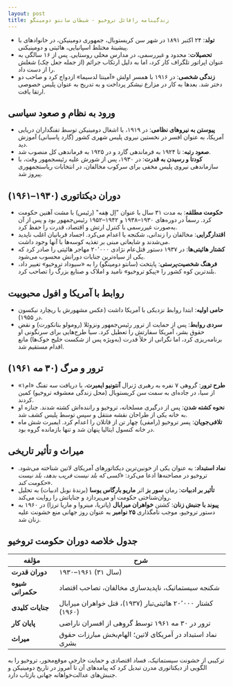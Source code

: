 ```yaml
---
layout: post
title: زندگینامه رافائل تروخیو - شیطان سانتو دومینگو
---
```


- **تولد**: ۲۴ اکتبر ۱۸۹۱ در شهر سن کریستوبال، جمهوری دومینیکن، در خانوادهای با پیشینۀ مختلط اسپانیایی، هائیتی و دومینیکنی.
- **تحصیلات**: محدود و غیررسمی، در مدارس محلی روستایی. پس از ۱۶ سالگی به عنوان اپراتور تلگراف کار کرد، اما به دلیل ارتکاب جرائم (از جمله جعل چک) شغلش را از دست داد.
- **زندگی شخصی**: در ۱۹۱۶ با همسر اولش «آمینتا لدسیما» ازدواج کرد و صاحب دو دختر شد. بعدها به کار در مزارع نیشکر پرداخت و به تدریج به عنوان پلیس خصوصی ارتقا یافت.

## ورود به نظام و صعود سیاسی
- **پیوستن به نیروهای نظامی**: در ۱۹۱۹، با اشغال دومینیکن توسط تفنگداران دریایی آمریکا، به عنوان افسر در نخستین نیروی پلیس شهری کشور (گارد پاسبانی) آموزش دید.
- **صعود رتبه**: تا ۱۹۲۴ به فرماندهی گارد و در ۱۹۲۵ به فرماندهی کل منصوب شد.
- **کودتا و رسیدن به قدرت**: در ۱۹۳۰، پس از شورش علیه رئیسجمهور وقت، با سازماندهی نیروی پلیس مخفی برای سرکوب مخالفان، در انتخابات ریاستجمهوری پیروز شد.

## دوران دیکتاتوری (۱۹۳۰–۱۹۶۱)
- **حکومت مطلقه**: به مدت ۳۱ سال با عنوان "اِل هِفه" (رئیس) با مشت آهنین حکومت کرد. رسماً در دوره‌های ۱۹۳۰–۱۹۳۸ و ۱۹۴۲–۱۹۵۲ رئیس‌جمهور بود و پس از آن به‌صورت غیررسمی با کنترل ارتش و اقتصاد، قدرت را حفظ کرد.
- **اقتدارگرایی**: مخالفان را زندانی، شکنجه یا اعدام می‌کرد. اجساد قربانیان اغلب ناپدید می‌شدند و شایعاتی مبنی بر تغذیه کوسه‌ها با آنها وجود داشت.
- **کشتار هائیتی‌ها**: در ۱۹۳۷ دستور قتل‌عام نژادی ۲۰٬۰۰۰ مهاجر هائیتی را صادر کرد که یکی از سیاه‌ترین جنایات دورانش محسوب می‌شود.
- **فرهنگ شخصیت‌پرستی**: پایتخت (سانتو دومینگو) را به «سیوداد تروخیو» تغییر داد، بلندترین کوه کشور را «پیکو تروخیو» نامید و املاک و صنایع بزرگ را تصاحب کرد.

## روابط با آمریکا و افول محبوبیت
- **حامی اولیه**: ابتدا روابط نزدیکی با آمریکا داشت (عکس مشهورش با ریچارد نیکسون در ۱۹۵۵).
- **سردی روابط**: پس از حمایت از ترور رئیس‌جمهور ونزوئلا (رومولو بتانکورت) و نقض حقوق بشر، آمریکا سفارتش را تعطیل کرد. سیا طرح‌هایی برای سرنگونی او برنامه‌ریزی کرد، اما نگرانی از خلأ قدرت (به‌ویژه پس از شکست خلیج خوک‌ها) مانع اقدام مستقیم شد.

## ترور و مرگ (۳۰ مه ۱۹۶۱)
- **طرح ترور**: گروهی ۷ نفره به رهبری ژنرال **آنتونیو ایمبرت**، با دریافت سه تفنگ «ام۱» از سیا، در جاده‌ای به سمت سن کریستوبال (محل زندگی معشوقه تروخیو) کمین کردند.
- **نحوه کشته شدن**: پس از درگیری مسلحانه، تروخیو و راننده‌اش کشته شدند. جنازه او به خانه یکی از طراحان نقشه منتقل و سپس توسط پلیس کشف شد.
- **تلافی‌جویان**: پسر تروخیو (رامفی) چهار تن از قاتلان را اعدام کرد. ایمبرت شش ماه در خانه کنسول ایتالیا پنهان شد و تنها بازمانده گروه بود.

## میراث و تأثیر تاریخی
- **نماد استبداد**: به عنوان یکی از خونین‌ترین دیکتاتورهای آمریکای لاتین شناخته می‌شود. تروخیو در مصاحنه‌ها ادعا می‌کرد: «*کسی که بلد نیست فریب بدهد، بلد نیست حکومت کند*».
- **تأثیر بر ادبیات**: رمان **سور بز** اثر **ماریو بارگاس یوسا** (برندۀ نوبل ادبیات) به تحلیل روان‌شناختی حکومت او می‌پردازد و جنایاتش را روایت می‌کند.
- **پیوند با جنبش زنان**: کشتن **خواهران میرابال** (پاتریا، مینروا و ماریا ترزا) در ۱۹۶۰ به دستور تروخیو، موجب نامگذاری **۲۵ نوامبر** به عنوان روز جهانی منع خشونت علیه زنان شد.

## جدول خلاصه دوران حکومت تروخیو

| **مؤلفه** | **شرح** |
|-----------|---------|
| **دوران قدرت** | ۱۹۳۰–۱۹۶۱ (۳۱ سال) |
| **شیوه حکمرانی** | شکنجه سیستماتیک، ناپدیدسازی مخالفان، تصاحب اقتصاد |
| **جنایات کلیدی** | کشتار ۲۰٬۰۰۰ هائیتی‌تبار (۱۹۳۷)، قتل خواهران میرابال (۱۹۶۰) |
| **پایان کار** | ترور در ۳۰ مه ۱۹۶۱ توسط گروهی از افسران ناراضی |
| **میراث** | نماد استبداد در آمریکای لاتین؛ الهام‌بخش مبارزات حقوق بشری |

ترکیبی از خشونت سیستماتیک، فساد اقتصادی و حمایت خارجیِ موقع‌محور، تروخیو را به الگویی از دیکتاتوری مدرن تبدیل کرد که پیامدهای آن تا امروز در تاریخ دومینیکن و جنبش‌های عدالت‌خواهانه جهانی بازتاب دارد.
